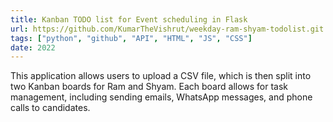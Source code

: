 ```yaml
---
title: Kanban TODO list for Event scheduling in Flask
url: https://github.com/KumarTheVishrut/weekday-ram-shyam-todolist.git
tags: ["python", "github", "API", "HTML", "JS", "CSS"]
date: 2022
---
```


This application allows users to upload a CSV file, which is then split into two Kanban boards for Ram and Shyam. Each board allows for task management, including sending emails, WhatsApp messages, and phone calls to candidates.
